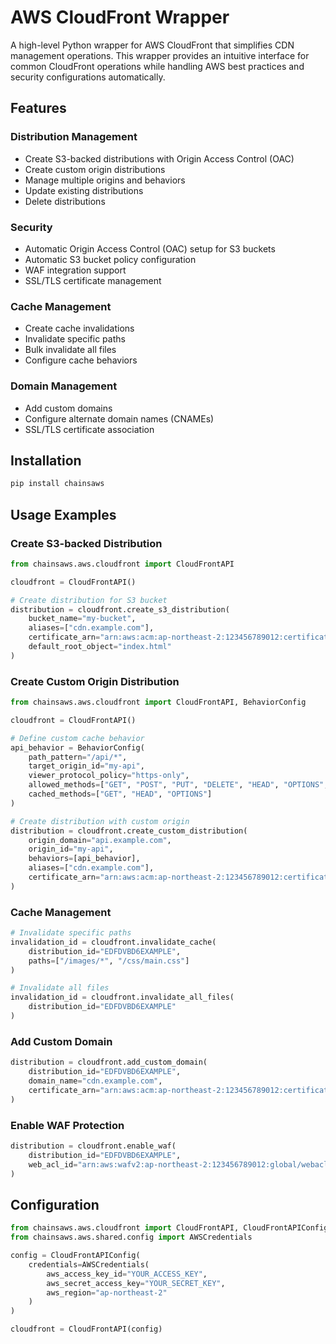 # AWS CloudFront Wrapper

A high-level Python wrapper for AWS CloudFront that simplifies CDN management operations. This wrapper provides an intuitive interface for common CloudFront operations while handling AWS best practices and security configurations automatically.

## Features

### Distribution Management

- Create S3-backed distributions with Origin Access Control (OAC)
- Create custom origin distributions
- Manage multiple origins and behaviors
- Update existing distributions
- Delete distributions

### Security

- Automatic Origin Access Control (OAC) setup for S3 buckets
- Automatic S3 bucket policy configuration
- WAF integration support
- SSL/TLS certificate management

### Cache Management

- Create cache invalidations
- Invalidate specific paths
- Bulk invalidate all files
- Configure cache behaviors

### Domain Management

- Add custom domains
- Configure alternate domain names (CNAMEs)
- SSL/TLS certificate association

## Installation

```bash
pip install chainsaws
```

## Usage Examples

### Create S3-backed Distribution

```python
from chainsaws.aws.cloudfront import CloudFrontAPI

cloudfront = CloudFrontAPI()

# Create distribution for S3 bucket
distribution = cloudfront.create_s3_distribution(
    bucket_name="my-bucket",
    aliases=["cdn.example.com"],
    certificate_arn="arn:aws:acm:ap-northeast-2:123456789012:certificate/xxx",
    default_root_object="index.html"
)
```

### Create Custom Origin Distribution

```python
from chainsaws.aws.cloudfront import CloudFrontAPI, BehaviorConfig

cloudfront = CloudFrontAPI()

# Define custom cache behavior
api_behavior = BehaviorConfig(
    path_pattern="/api/*",
    target_origin_id="my-api",
    viewer_protocol_policy="https-only",
    allowed_methods=["GET", "POST", "PUT", "DELETE", "HEAD", "OPTIONS", "PATCH"],
    cached_methods=["GET", "HEAD", "OPTIONS"]
)

# Create distribution with custom origin
distribution = cloudfront.create_custom_distribution(
    origin_domain="api.example.com",
    origin_id="my-api",
    behaviors=[api_behavior],
    aliases=["cdn.example.com"],
    certificate_arn="arn:aws:acm:ap-northeast-2:123456789012:certificate/xxx"
)
```

### Cache Management

```python
# Invalidate specific paths
invalidation_id = cloudfront.invalidate_cache(
    distribution_id="EDFDVBD6EXAMPLE",
    paths=["/images/*", "/css/main.css"]
)

# Invalidate all files
invalidation_id = cloudfront.invalidate_all_files(
    distribution_id="EDFDVBD6EXAMPLE"
)
```

### Add Custom Domain

```python
distribution = cloudfront.add_custom_domain(
    distribution_id="EDFDVBD6EXAMPLE",
    domain_name="cdn.example.com",
    certificate_arn="arn:aws:acm:ap-northeast-2:123456789012:certificate/xxx"
)
```

### Enable WAF Protection

```python
distribution = cloudfront.enable_waf(
    distribution_id="EDFDVBD6EXAMPLE",
    web_acl_id="arn:aws:wafv2:ap-northeast-2:123456789012:global/webacl/xxx"
)
```

## Configuration

```python
from chainsaws.aws.cloudfront import CloudFrontAPI, CloudFrontAPIConfig
from chainsaws.aws.shared.config import AWSCredentials

config = CloudFrontAPIConfig(
    credentials=AWSCredentials(
        aws_access_key_id="YOUR_ACCESS_KEY",
        aws_secret_access_key="YOUR_SECRET_KEY",
        aws_region="ap-northeast-2"
    )
)

cloudfront = CloudFrontAPI(config)
```
